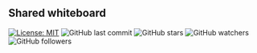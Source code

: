 ## Shared whiteboard

[![License: MIT](https://img.shields.io/badge/License-MIT-yellow.svg)](https://opensource.org/licenses/MIT)
![GitHub last commit](https://img.shields.io/github/last-commit/glensand/shared_whiteboard?color=red&style=plastic)
![GitHub stars](https://img.shields.io/github/stars/glensand/shared_whiteboard?style=social)
![GitHub watchers](https://img.shields.io/github/watchers/glensand/shared_whiteboard?style=social)
![GitHub followers](https://img.shields.io/github/followers/glensand?style=social)
